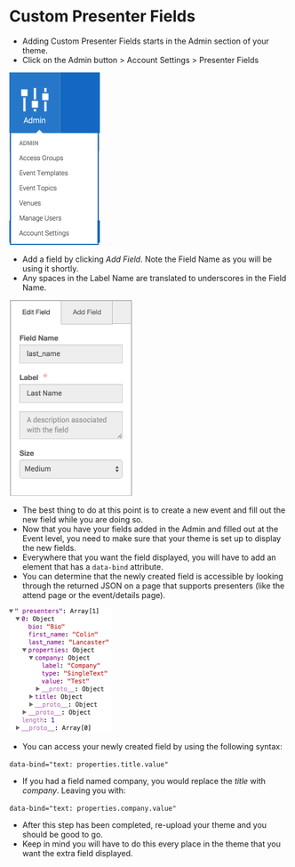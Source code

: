 # Custom Presenter Fields

- Adding Custom Presenter Fields starts in the Admin section of your theme.
- Click on the Admin button > Account Settings > Presenter Fields

![Admin](img/admin_sm.png)

- Add a field by clicking _Add Field_. Note the Field Name as you will be using it shortly.
- Any spaces in the Label Name are translated to underscores in the Field Name.

![Add a Field](img/add_field_sm.png)

- The best thing to do at this point is to create a new event and fill out the new field while you are doing so.
- Now that you have your fields added in the Admin and filled out at the Event level, you need to make sure that your theme is set up to display the new fields.
- Everywhere that you want the field displayed, you will have to add an element that has a `data-bind` attribute.
- You can determine that the newly created field is accessible by looking through the returned JSON on a page that supports presenters (like the attend page or the event/details page).

![JSON](img/json_sm.png)

- You can access your newly created field by using the following syntax:

`data-bind="text: properties.title.value"`

- If you had a field named company, you would replace the _title_ with _company_. Leaving you with:

`data-bind="text: properties.company.value"`

- After this step has been completed, re-upload your theme and you should be good to go.
- Keep in mind you will have to do this every place in the theme that you want the extra field displayed.
